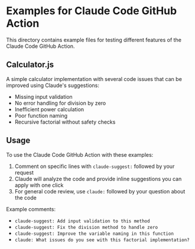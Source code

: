 # Examples for Claude Code GitHub Action

This directory contains example files for testing different features of the Claude Code GitHub Action.

## Calculator.js

A simple calculator implementation with several code issues that can be improved using Claude's suggestions:

- Missing input validation
- No error handling for division by zero
- Inefficient power calculation
- Poor function naming
- Recursive factorial without safety checks

## Usage

To use the Claude Code GitHub Action with these examples:

1. Comment on specific lines with `claude-suggest:` followed by your request
2. Claude will analyze the code and provide inline suggestions you can apply with one click
3. For general code review, use `claude:` followed by your question about the code

Example comments:
- `claude-suggest: Add input validation to this method`
- `claude-suggest: Fix the division method to handle zero`
- `claude-suggest: Improve the variable naming in this function`
- `claude: What issues do you see with this factorial implementation?`